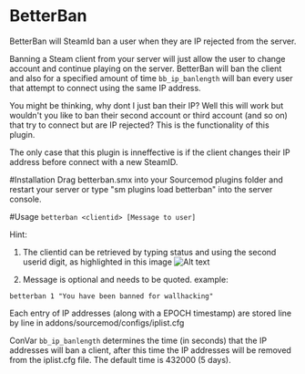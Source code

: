 # BetterBan
BetterBan will SteamId ban a user when they are IP rejected from the server.

Banning a Steam client from your server will just allow the user to change account and continue playing on the server. BetterBan will ban the client and also for a specified amount of time `bb_ip_banlength` will ban every user that attempt to connect using the same IP address.

You might be thinking, why dont I just ban their IP? Well this will work but wouldn't you like to ban their second account or third account (and so on) that try to connect but are IP rejected? This is the functionality of this plugin. 

The only case that this plugin is inneffective is if the client changes their IP address before connect with a new SteamID.

#Installation
Drag betterban.smx into your Sourcemod plugins folder and restart your server or type "sm plugins load betterban" into the server console.

#Usage
`betterban <clientid> [Message to user]`

Hint:

1. The clientid can be retrieved by typing status and using the second userid digit, as highlighted in this image ![Alt text](http://puu.sh/tcQLn/61d6bcb848.png "Status Output")

2. Message is optional and needs to be quoted.
example: 

`betterban 1 "You have been banned for wallhacking"`

Each entry of IP addresses (along with a EPOCH timestamp) are stored line by line in addons/sourcemod/configs/iplist.cfg

ConVar `bb_ip_banlength` determines the time (in seconds) that the IP addresses will ban a client, after this time the IP addresses will be removed from the iplist.cfg file. The default time is 432000 (5 days).
